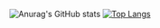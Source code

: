 
![Anurag's GitHub stats](https://github-readme-stats.vercel.app/api?username=Azkarehman&show_icons=true&theme=radical)
[![Top Langs](https://github-readme-stats.vercel.app/api/top-langs/?username=Azkarehman&layout=compact)](https://github.com/Azkarehman/github-readme-stats)
